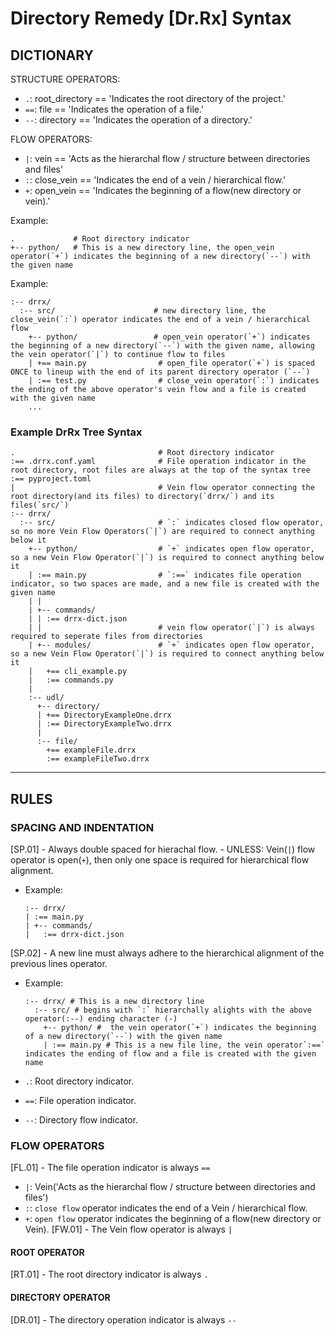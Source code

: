 # Directory Remedy [Dr.Rx] Syntax

## DICTIONARY

STRUCTURE OPERATORS:

- `.`: root_directory == 'Indicates the root directory of the project.'
- `==`: file == 'Indicates the operation of a file.'
- `--`: directory == 'Indicates the operation of a directory.'

FLOW OPERATORS:

- `|`: vein == 'Acts as the hierarchal flow / structure between directories and files'
- `:`: close_vein == 'Indicates the end of a vein / hierarchical flow.'
- `+`: open_vein == 'Indicates the beginning of a flow(new directory or vein).'

Example:

  ```drrx
  .             # Root directory indicator
  +-- python/   # This is a new directory line, the open_vein operator(`+`) indicates the beginning of a new directory(`--`) with the given name
  ```

Example:

  ```drrx
  :-- drrx/                       
    :-- src/                      # new directory line, the close_vein(`:`) operator indicates the end of a vein / hierarchical flow
      +-- python/                 # open_vein operator(`+`) indicates the beginning of a new directory(`--`) with the given name, allowing the vein operator(`|`) to continue flow to files
      | +== main.py                # open_file operator(`+`) is spaced ONCE to lineup with the end of its parent directory operator (`--`)
      | :== test.py                # close_vein operator(`:`) indicates the ending of the above operator's vein flow and a file is created with the given name
      ...
  ```

### Example DrRx Tree Syntax

```drrx
.                                # Root directory indicator
:== .drrx.conf.yaml              # File operation indicator in the root directory, root files are always at the top of the syntax tree
:== pyproject.toml                
|                                # Vein flow operator connecting the root directory(and its files) to directory(`drrx/`) and its files(`src/`)
:-- drrx/                       
  :-- src/                       # `:` indicates closed flow operator, so no more Vein Flow Operators(`|`) are required to connect anything below it
    +-- python/                  # `+` indicates open flow operator, so a new Vein Flow Operator(`|`) is required to connect anything below it
    | :== main.py                # `:==` indicates file operation indicator, so two spaces are made, and a new file is created with the given name
    | |
    | +-- commands/             
    | | :== drrx-dict.json       
    | |                          # vein flow operator(`|`) is always required to seperate files from directories
    | +-- modules/               # `+` indicates open flow operator, so a new Vein Flow Operator(`|`) is required to connect anything below it
    |   +== cli_example.py     
    |   :== commands.py       
    |
    :-- udl/
      +-- directory/
      | +== DirectoryExampleOne.drrx
      | :== DirectoryExampleTwo.drrx
      |
      :-- file/
        +== exampleFile.drrx
        :== exampleFileTwo.drrx
```

---

## RULES

### SPACING AND INDENTATION

[SP.01] - Always double spaced for hierachal flow.
            - UNLESS: Vein(`|`) flow operator is open(`+`), then only one space is required for hierarchical flow alignment.

- Example:

  ```drrx
  :-- drrx/
  | :== main.py
  | +-- commands/
  |   :== drrx-dict.json
  ```

[SP.02] - A new line must always adhere to the hierarchical alignment of the previous lines operator.

- Example:

  ```drrx
  :-- drrx/ # This is a new directory line
    :-- src/ # begins with `:` hierarchally alights with the above operator(:--) ending character (-)
      +-- python/ #  the vein operator(`+`) indicates the beginning of a new directory(`--`) with the given name
      | :== main.py # This is a new file line, the vein operator`:==` indicates the ending of flow and a file is created with the given name
  ```

- `.`: Root directory indicator.
- `==`: File operation indicator.
- `--`: Directory flow indicator.

### FLOW OPERATORS

[FL.01] - The file operation indicator is always `==`

- `|`: Vein('Acts as the hierarchal flow / structure between directories and files')
- `:`: `close flow` operator indicates the end of a Vein / hierarchical flow.
- `+`: `open flow` operator indicates the beginning of a flow(new directory or Vein).
[FW.01] - The Vein flow operator is always `|`

#### ROOT OPERATOR

[RT.01] - The root directory indicator is always `.`

#### DIRECTORY OPERATOR

[DR.01] - The directory operation indicator is always `--`
